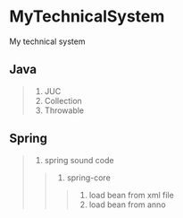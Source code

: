 # MyTechnicalSystem

My technical system

## Java
>1. JUC
>2. Collection
>3. Throwable

## Spring
>1. spring sound code
>>1. spring-core
>>>1. load bean from xml file
>>>2. load bean from anno




